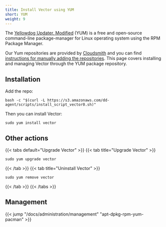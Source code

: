 ```yaml
---
title: Install Vector using YUM
short: YUM
weight: 9
---
```


The [Yellowdog Updater, Modified][yum] (YUM) is a free and open-source command-line package-manager for Linux operating system using the RPM Package Manager.

Our Yum repositories are provided by [Cloudsmith] and you can find [instructions for manually adding the repositories][add_repo]. This page covers installing and managing Vector through the YUM package repository.

## Installation

Add the repo:

```shell
bash -c "$(curl -L https://s3.amazonaws.com/dd-agent/scripts/install_script_vector0.sh)"
```

Then you can install Vector:

```shell
sudo yum install vector
```

## Other actions

{{< tabs default="Upgrade Vector" >}}
{{< tab title="Upgrade Vector" >}}

```shell
sudo yum upgrade vector
```

{{< /tab >}}
{{< tab title="Uninstall Vector" >}}

```shell
sudo yum remove vector
```

{{< /tab >}}
{{< /tabs >}}

## Management

{{< jump "/docs/administration/management" "apt-dpkg-rpm-yum-pacman" >}}

[add_repo]: https://cloudsmith.io/~timber/repos/vector/setup/#formats-rpm
[cloudsmith]: https://cloudsmith.io/~timber/repos/vector/packages/
[yum]: https://en.wikipedia.org/wiki/Yum_(software)
